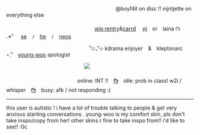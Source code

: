 ⠀   ⠀  ⠀  ⠀  ⠀  ⠀  ⠀  ⠀  ⠀  ⠀  ⠀  ⠀  ⠀  ⠀⠀     ⠀     ⠀  ⠀  ⠀    ⠀  ⠀ @boyf4il on disc !! nijntjette on everything else

⠀   ⠀  ⠀  ⠀  ⠀  ⠀  ⠀  ⠀  ⠀  ⠀  ⠀  ⠀  ⠀  ⠀⠀     ⠀     ⠀  [wip rentry](https://rentry.co/boyf4il)&[carrd](https://carrd.co/nijntjette)
⠀  pj⠀  or⠀  laina ᡣ𐭩 .𖥔˚⠀⠀[xe](https://pronouns.cc/nijntje)⠀  ﾉ⠀  [he](https://pronouns.cc/nijntje)⠀  ﾉ⠀  [neos](https://pronouns.cc/nijntje)

⠀   ⠀  ⠀  ⠀  ⠀  ⠀  ⠀  ⠀  ⠀  ⠀  ⠀  ⠀  ⠀  ⠀⠀     ⠀    ˚✩₊˚⊹ kdrama enjoyer⠀  &⠀  kleptonarc⠀  ⋆.˚⠀  [young-woo](https://autistic-characters.fandom.com/wiki/Woo_Young-woo) apologist

⠀  ⠀  ⠀  ⠀  ⠀  ⠀  ⠀  ⠀  ⠀  ⠀  ⠀  ⠀  ⠀  ⠀  ⠀![](https://i.pinimg.com/564x/51/80/7a/51807afe68454b3eba0ee1d0b060cec6.jpg)

⠀   ⠀  ⠀  ⠀  ⠀  ⠀  ⠀  ⠀  ⠀  ⠀  ⠀⠀  ⠀⠀            online: INT !!⠀  [**ᡣ𐭩**](https://tumblr.com/nijntjette)⠀  idle: prob in class! w2i / whisper⠀  [**ᡣ𐭩**](https://pinterest.com/nijntjette)⠀  busy: afk / not responding :(

***

this user is autistic ! i have a lot of trouble talking to people & get very anxious starting conversations . young-woo is my comfort skin, pls don't take inspo/copy from her! other skins r fine to take inspo from!! i'd like to see!! :0c

